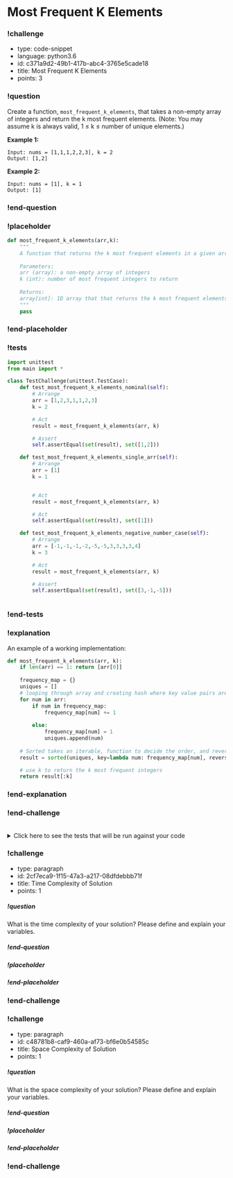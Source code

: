 # Most Frequent K Elements

<!-- prettier-ignore-start -->
### !challenge
* type: code-snippet
* language: python3.6
* id: c371a9d2-49b1-417b-abc4-3765e5cade18
* title: Most Frequent K Elements
* points: 3
### !question

Create a function, `most_frequent_k_elements`, that takes a non-empty array of integers and return the k most frequent elements. (Note: You may assume k is always valid, 1 ≤ k ≤ number of unique elements.)

**Example 1:**

```
Input: nums = [1,1,1,2,2,3], k = 2
Output: [1,2]
```

**Example 2:**
```
Input: nums = [1], k = 1
Output: [1]
```

### !end-question
### !placeholder

```python
def most_frequent_k_elements(arr,k):
    """
    A function that returns the k most frequent elements in a given array.
  
    Parameters:
    arr (array): a non-empty array of integers
    k (int): number of most frequent integers to return 
  
    Returns:
    array[int]: 1D array that that returns the k most frequent elements
    """
    pass
```
### !end-placeholder
### !tests
```python
import unittest
from main import *

class TestChallenge(unittest.TestCase):
    def test_most_frequent_k_elements_nominal(self):
        # Arrange
        arr = [1,2,3,1,1,2,3]
        k = 2

        # Act
        result = most_frequent_k_elements(arr, k)

        # Assert
        self.assertEqual(set(result), set([1,2]))

    def test_most_frequent_k_elements_single_arr(self):
        # Arrange
        arr = [1]
        k = 1 


        # Act
        result = most_frequent_k_elements(arr, k)

        # Act
        self.assertEqual(set(result), set([1]))

    def test_most_frequent_k_elements_negative_number_case(self):
        # Arrange
        arr = [-1,-1,-1,-2,-5,-5,3,3,3,3,4]
        k = 3

        # Act
        result = most_frequent_k_elements(arr, k)

        # Assert
        self.assertEqual(set(result), set([3,-1,-5]))



```
### !end-tests
### !explanation

An example of a working implementation:

```python
def most_frequent_k_elements(arr, k):
    if len(arr) == 1: return [arr[0]]
    
    frequency_map = {}
    uniques = []
    # looping through array and creating hash where key value pairs are unique integers and number of occurrences
    for num in arr:
        if num in frequency_map:
            frequency_map[num] += 1
            
        else:
            frequency_map[num] = 1
            uniques.append(num)
            
    # Sorted takes an iterable, function to decide the order, and reverse to decide descending/ascending
    result = sorted(uniques, key=lambda num: frequency_map[num], reverse=True)

    # use k to return the k most frequent integers
    return result[:k]
```
### !end-explanation

### !end-challenge
<!-- prettier-ignore-end -->

<br>
<details style="max-width: 700px; margin: auto;">
<summary>Click here to see the tests that will be run against your code</summary>

```py
    def test_most_frequent_k_elements_nominal():
        # Arrange
        arr = [1,1,1,2,2,3]
        k = 2

        # Act
        result = most_frequent_k_elements(arr, k)

        # Assert
        assert set(result) == set([1,2])

    def test_most_frequent_k_elements_single_arr():
        # Arrange
        arr = [1]
        k = 1 


        # Act
        result = most_frequent_k_elements(arr, k)

        # Act
        assert result == [1]

    def test_most_frequent_k_elements_negative_number_case():
        # Arrange
        arr = [-1,-1,-1,-2,-5,-5,3,3,3,3,4]
        k = 3

        # Act
        result = most_frequent_k_elements(arr, k)

        # Assert
        assert set(result) == set([3,-1,-5])
```
</details>

<!-- >>>>>>>>>>>>>>>>>>>>>> BEGIN CHALLENGE >>>>>>>>>>>>>>>>>>>>>> -->
<!-- Replace everything in square brackets [] and remove brackets  -->

### !challenge

* type: paragraph
* id: 2cf7eca9-1f15-47a3-a217-08dfdebbb71f
* title: Time Complexity of Solution
* points: 1

##### !question

What is the time complexity of your solution? Please define and explain your variables.

##### !end-question

##### !placeholder

##### !end-placeholder

### !end-challenge

<!-- ======================= END CHALLENGE ======================= -->

<!-- >>>>>>>>>>>>>>>>>>>>>> BEGIN CHALLENGE >>>>>>>>>>>>>>>>>>>>>> -->
<!-- Replace everything in square brackets [] and remove brackets  -->

### !challenge

* type: paragraph
* id: c48781b8-caf9-460a-af73-bf6e0b54585c
* title: Space Complexity of Solution
* points: 1 

##### !question

What is the space complexity of your solution? Please define and explain your variables.

##### !end-question

##### !placeholder

##### !end-placeholder

### !end-challenge

<!-- ======================= END CHALLENGE ======================= -->